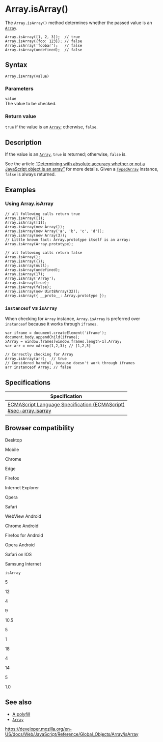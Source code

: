 Array.isArray()
===============

The `Array.isArray()` method determines whether the passed value is an [`Array`](../array).

    Array.isArray([1, 2, 3]);  // true
    Array.isArray({foo: 123}); // false
    Array.isArray('foobar');   // false
    Array.isArray(undefined);  // false

Syntax
------

    Array.isArray(value)

### Parameters

`value`  
The value to be checked.

### Return value

`true` if the value is an [`Array`](../array); otherwise, `false`.

Description
-----------

If the value is an [`Array`](../array), `true` is returned; otherwise, `false` is.

See the article [“Determining with absolute accuracy whether or not a JavaScript object is an array”](https://web.mit.edu/jwalden/www/isArray.html) for more details. Given a [`TypedArray`](../typedarray) instance, `false` is always returned.

Examples
--------

### Using Array.isArray

    // all following calls return true
    Array.isArray([]);
    Array.isArray([1]);
    Array.isArray(new Array());
    Array.isArray(new Array('a', 'b', 'c', 'd'));
    Array.isArray(new Array(3));
    // Little known fact: Array.prototype itself is an array:
    Array.isArray(Array.prototype);

    // all following calls return false
    Array.isArray();
    Array.isArray({});
    Array.isArray(null);
    Array.isArray(undefined);
    Array.isArray(17);
    Array.isArray('Array');
    Array.isArray(true);
    Array.isArray(false);
    Array.isArray(new Uint8Array(32));
    Array.isArray({ __proto__: Array.prototype });

### `instanceof` vs `isArray`

When checking for `Array` instance, `Array.isArray` is preferred over `instanceof` because it works through `iframes`.

    var iframe = document.createElement('iframe');
    document.body.appendChild(iframe);
    xArray = window.frames[window.frames.length-1].Array;
    var arr = new xArray(1,2,3); // [1,2,3]

    // Correctly checking for Array
    Array.isArray(arr);  // true
    // Considered harmful, because doesn't work through iframes
    arr instanceof Array; // false

Specifications
--------------

<table><thead><tr class="header"><th>Specification</th></tr></thead><tbody><tr class="odd"><td><a href="https://tc39.es/ecma262/#sec-array.isarray">ECMAScript Language Specification (ECMAScript)<br />
<span class="small">#sec-array.isarray</span></a></td></tr></tbody></table>

Browser compatibility
---------------------

Desktop

Mobile

Chrome

Edge

Firefox

Internet Explorer

Opera

Safari

WebView Android

Chrome Android

Firefox for Android

Opera Android

Safari on IOS

Samsung Internet

`isArray`

5

12

4

9

10.5

5

1

18

4

14

5

1.0

See also
--------

-   [A polyfill](https://github.com/behnammodi/polyfill/blob/master/array.polyfill.js)
-   [`Array`](../array)

<a href="https://developer.mozilla.org/en-US/docs/Web/JavaScript/Reference/Global_Objects/Array/isArray" class="_attribution-link">https://developer.mozilla.org/en-US/docs/Web/JavaScript/Reference/Global_Objects/Array/isArray</a>
